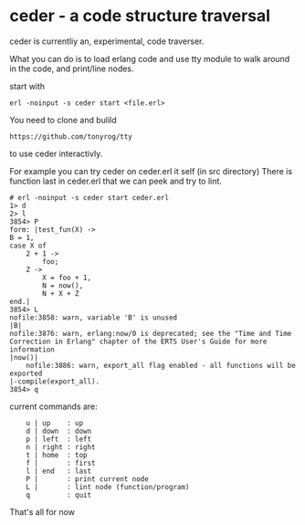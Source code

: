 # ceder - a code structure traversal 

ceder is currentliy an, experimental, code traverser.

What you can do is to load erlang code and use
tty module to walk around in the code, and print/line nodes.

start with 

    erl -noinput -s ceder start <file.erl>
	
You need to clone and bulild

	https://github.com/tonyrog/tty
	
to use ceder interactivly.

For example you can try ceder on ceder.erl it self (in src directory)
There is function last in ceder.erl that we can peek and try to lint.

    # erl -noinput -s ceder start ceder.erl
	1> d
	2> l
	3854> P
	form: |test_fun(X) ->
    B = 1,
    case X of
        2 + 1 ->
            foo;
        Z ->
            X = foo + 1,
            N = now(),
            N + X + Z
    end.|
	3854> L
	nofile:3858: warn, variable 'B' is unused
	|B|
	nofile:3876: warn, erlang:now/0 is deprecated; see the "Time and Time Correction in Erlang" chapter of the ERTS User's Guide for more information
	|now()|
		nofile:3886: warn, export_all flag enabled - all functions will be exported
	|-compile(export_all).	
	3854> q
	
	
current commands are:

		u | up    : up
		d | down  : down
		p | left  : left
		n | right : right
		t | home  : top
		f |       : first
		l | end   : last
		P |       : print current node
		L |       : lint node (function/program)
		q         : quit
		
That's all for now
